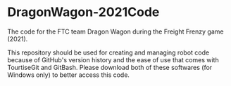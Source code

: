 # DragonWagon-2021Code
The code for the FTC team Dragon Wagon during the Freight Frenzy game (2021).

This repository should be used for creating and managing robot code because of GitHub's version history and the ease of use that comes with TourtiseGit and GitBash. Please download both of these softwares (for Windows only) to better access this code.

